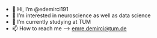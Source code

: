 - 👋 Hi, I’m @edemirci191
- 👀 I’m interested in neuroscience as well as data science
- 🌱 I’m currently studying at TUM
- 📫 How to reach me --> emre.demirci@tum.de

<!---
edemirci191/edemirci191 is a ✨ special ✨ repository because its `README.md` (this file) appears on your GitHub profile.
You can click the Preview link to take a look at your changes.
--->
